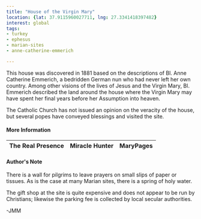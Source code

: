 ```yaml
---
title: "House of the Virgin Mary"
location: {lat: 37.9115960027711, lng: 27.3341418397482}
interest: global
tags:
- turkey
- ephesus
- marian-sites
- anne-catherine-emmerich

---
```



This house was discovered in 1881 based on the descriptions of Bl. Anne Catherine Emmerich, a bedridden German nun who had never left her own country.  Among other visions of the lives of Jesus and the Virgin Mary, Bl. Emmerich described the land around the house where the Virgin Mary may have spent her final years before her Assumption into heaven.

The Catholic Church has not issued an opinion on the veracity of the house, but several popes have conveyed blessings and visited the site.

#### More Information

| The Real Presence | Miracle Hunter | MaryPages |
| --- | --- | --- |




#### Author's Note

There is a wall for pilgrims to leave prayers on small slips of paper or tissues.  As is the case at many Marian sites, there is a spring of holy water.

The gift shop at the site is quite expensive and does not appear to be run by Christians; likewise the parking fee is collected by local secular authorities.

-JMM




